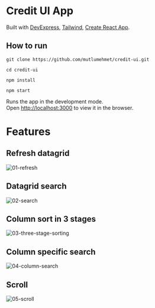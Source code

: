 # Credit UI App
Built with [DevExpress](https://js.devexpress.com/), [Tailwind](https://tailwindcss.com/),  [Create React App](https://github.com/facebook/create-react-app).

## How to run

`git clone https://github.com/mutlumehmet/credit-ui.git`

`cd credit-ui`

`npm install`

`npm start`

Runs the app in the development mode.\
Open [http://localhost:3000](http://localhost:3000) to view it in the browser.

# Features

## Refresh datagrid
![01-refresh](https://github.com/mutlumehmet/credit-ui/assets/90329858/8207b186-e196-4b7c-ac12-93d2420872dd)

## Datagrid search
![02-search](https://github.com/mutlumehmet/credit-ui/assets/90329858/2ed3484e-03b6-4099-b674-f4fc4889ed99)

## Column sort in 3 stages
![03-three-stage-sorting](https://github.com/mutlumehmet/credit-ui/assets/90329858/2dd0f4c9-ebb9-4dcf-84fb-27a91ff37224)

## Column specific search
![04-column-search](https://github.com/mutlumehmet/credit-ui/assets/90329858/7e2beb6c-9ede-48b6-9691-6b287ca01b9a)

## Scroll
![05-scroll](https://github.com/mutlumehmet/credit-ui/assets/90329858/125a283e-9082-480a-90c9-07bcedf17cff)
